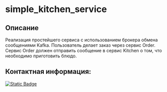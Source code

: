 simple_kitchen_service
=================

## Описание
Реализация простейшего сервиса с использованием брокера обмена сообщениями Kafka.
Пользователь делает заказ через сервис Order. Сервис Order должен отправить сообщение в сервис Kitchen о том,
что необходимо приготовить блюдо.


## Контактная информация:
<a href="https://t.me/ol_ruff">
<img alt="Static Badge" src="https://img.shields.io/badge/Telegram-blue?style=social&logo=telegram&logoColor=rgb&labelColor=hex&color=hex">
</a>
